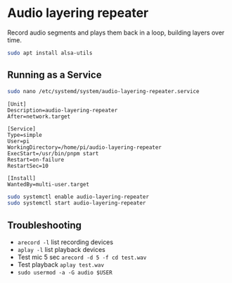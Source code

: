 # Audio layering repeater

Record audio segments and plays them back in a loop, building layers over time.

```bash
sudo apt install alsa-utils
```

## Running as a Service

```bash
sudo nano /etc/systemd/system/audio-layering-repeater.service
```

```
[Unit]
Description=audio-layering-repeater
After=network.target

[Service]
Type=simple
User=pi
WorkingDirectory=/home/pi/audio-layering-repeater
ExecStart=/usr/bin/pnpm start
Restart=on-failure
RestartSec=10

[Install]
WantedBy=multi-user.target
```

```bash
sudo systemctl enable audio-layering-repeater
sudo systemctl start audio-layering-repeater
```

## Troubleshooting

* `arecord -l` list recording devices
* `aplay -l` list playback devices
* Test mic 5 sec `arecord -d 5 -f cd test.wav`
* Test playback `aplay test.wav`
* `sudo usermod -a -G audio $USER`
